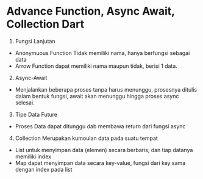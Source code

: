 # Advance Function, Async Await, Collection Dart
1. Fungsi Lanjutan
- Anonymuous Function Tidak memiliki nama, hanya berfungsi sebagai data
- Arrow Function dapat memiliki nama maupun tidak, berisi 1 data.
2. Async-Await
- Menjalankan beberapa proses tanpa harus menunggu, prosesnya ditulis dalam bentuk fungsi, await akan menunggu hingga proses async selesai.
3. Tipe Data Future
- Proses Data dapat ditunggu dab membawa return dari fungsi async
4. Collection
Merupakan kumoulan data pada suatu tempat
- List untuk menyimpan data (elemen) secara berbaris, dan tiap datanya memiliki index
- Map dapat menyimpan data secara key-value, fungsi dari key sama dengan index pada list